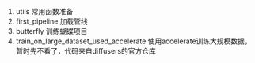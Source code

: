 1. utils 常用函数准备
2. first_pipeline 加载管线
3. butterfly 训练蝴蝶项目
4. train_on_large_dataset_used_accelerate 使用accelerate训练大规模数据，暂时先不看了，代码来自diffusers的官方仓库